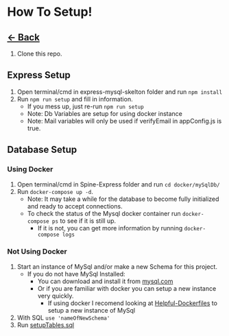 # How To Setup!

## [<- Back](../README.md)

1. Clone this repo.

## Express Setup
1. Open terminal/cmd in express-mysql-skelton folder and run `npm install`
2. Run `npm run setup` and fill in information.
    - If you mess up, just re-run `npm run setup`
    - Note: Db Variables are setup for using docker instance
    - Note: Mail variables will only be used if verifyEmail in appConfig.js is true.

## Database Setup
### Using Docker
1. Open terminal/cmd in Spine-Express folder and run `cd docker/mySqlDb/`
2. Run `docker-compose up -d`.
    - Note: It may take a while for the database to become fully initialized and ready to accept connections.
    - To check the status of the Mysql docker container run `docker-compose ps` to see if it is still up.
        - If it is not, you can get more information by running `docker-compose logs`

### Not Using Docker
1. Start an instance of MySql and/or make a new Schema for this project.
    - If you do not have MySql Installed:
        - You can download and install it from [mysql.com](https://dev.mysql.com/downloads/mysql/)
        - Or if you are familiar with docker you can setup a new instance very quickly.
            - If using docker I recomend looking at [Helpful-Dockerfiles](https://github.com/Weasnerb/Helpful-Dockerfiles) to setup a new instance of MySql
2. With SQL `use 'nameOfNewSchema'`
3. Run [setupTables.sql]('../sql/setupTables.sql')